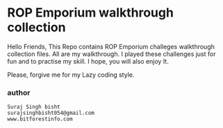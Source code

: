 # ROP Emporium walkthrough collection

Hello Friends, This Repo contains ROP Emporium challeges walkthrough collection files. All are my walkthrough. I played these challenges just for fun and to practise my skill. I hope, you will also enjoy It.

Please, forgive me for my Lazy coding style.

### author
```
Suraj Singh bisht
surajsinghbisht054@gmail.com
www.bitforestinfo.com
```
